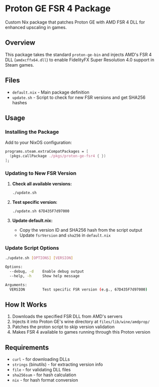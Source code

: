 # Proton GE FSR 4 Package

Custom Nix package that patches Proton GE with AMD FSR 4 DLL for enhanced upscaling in games.

## Overview

This package takes the standard `proton-ge-bin` and injects AMD's FSR 4 DLL (`amdxcffx64.dll`) to enable FidelityFX Super Resolution 4.0 support in Steam games.

## Files

- `default.nix` - Main package definition
- `update.sh` - Script to check for new FSR versions and get SHA256 hashes

## Usage

### Installing the Package

Add to your NixOS configuration:

```nix
programs.steam.extraCompatPackages = [
  (pkgs.callPackage ./pkgs/proton-ge-fsr4 { })
];
```

### Updating to New FSR Version

1. **Check all available versions:**
   ```bash
   ./update.sh
   ```

2. **Test specific version:**
   ```bash
   ./update.sh 67D435F7d97000
   ```

3. **Update default.nix:**
   - Copy the version ID and SHA256 hash from the script output
   - Update `fsrVersion` and `sha256` in `default.nix`

### Update Script Options

```bash
./update.sh [OPTIONS] [VERSION]

Options:
  --debug, -d    Enable debug output
  --help, -h     Show help message

Arguments:
  VERSION        Test specific FSR version (e.g., 67D435F7d97000)
```

## How It Works

1. Downloads the specified FSR DLL from AMD's servers
2. Injects it into Proton GE's wine directory at `files/lib/wine/amdprop/`
3. Patches the proton script to skip version validation
4. Makes FSR 4 available to games running through this Proton version

## Requirements

- `curl` - for downloading DLLs
- `strings` (binutils) - for extracting version info
- `file` - for validating DLL files
- `sha256sum` - for hash calculation
- `nix` - for hash format conversion